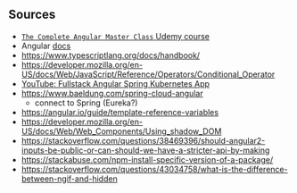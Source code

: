 ## Sources
* [```The Complete Angular Master Class``` Udemy course](https://www.udemy.com/course/the-complete-angular-master-class/learn/lecture/7251988#learning-tools)
* Angular [docs](https://angular.io/docs)
* https://www.typescriptlang.org/docs/handbook/
* https://developer.mozilla.org/en-US/docs/Web/JavaScript/Reference/Operators/Conditional_Operator
* [YouTube: Fullstack Angular Spring Kubernetes App](https://www.youtube.com/watch?v=aPzpsfQtlKY)
* https://www.baeldung.com/spring-cloud-angular
    * connect to Spring (Eureka?)
* https://angular.io/guide/template-reference-variables
* https://developer.mozilla.org/en-US/docs/Web/Web_Components/Using_shadow_DOM
* https://stackoverflow.com/questions/38469396/should-angular2-inputs-be-public-or-can-should-we-have-a-stricter-api-by-making
* https://stackabuse.com/npm-install-specific-version-of-a-package/
* https://stackoverflow.com/questions/43034758/what-is-the-difference-between-ngif-and-hidden